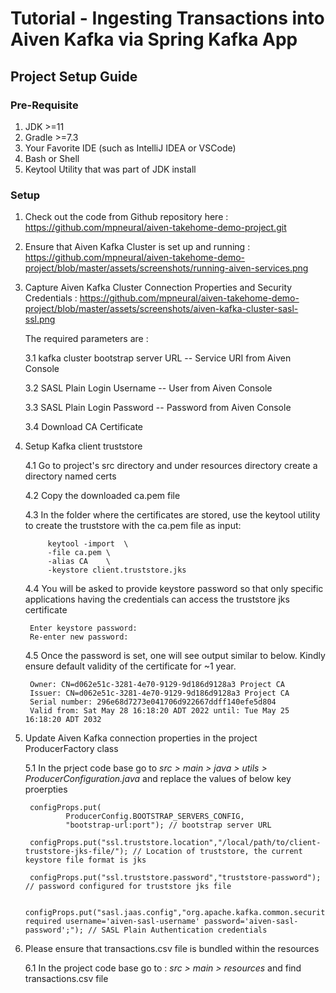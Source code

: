 # Tutorial - Ingesting Transactions into Aiven Kafka via Spring Kafka App
## Project Setup Guide
### Pre-Requisite
1. JDK >=11
2. Gradle >=7.3
3. Your Favorite IDE (such as IntelliJ IDEA or VSCode)
4. Bash or Shell
5. Keytool Utility that was part of JDK install

### Setup
1. Check out the code from Github repository here : https://github.com/mpneural/aiven-takehome-demo-project.git
   

2. Ensure that Aiven Kafka Cluster is set up and running : https://github.com/mpneural/aiven-takehome-demo-project/blob/master/assets/screenshots/running-aiven-services.png
   

3. Capture Aiven Kafka Cluster Connection Properties and Security Credentials : https://github.com/mpneural/aiven-takehome-demo-project/blob/master/assets/screenshots/aiven-kafka-cluster-sasl-ssl.png

    
    The required parameters are :
   
    3.1 kafka cluster bootstrap server URL -- Service URI from Aiven Console

    3.2 SASL Plain Login Username -- User from Aiven Console

    3.3 SASL Plain Login Password -- Password from Aiven Console

    3.4 Download CA Certificate 

   
4. Setup Kafka client truststore

    4.1 Go to project's src directory and under resources directory create a directory named certs
    
    4.2 Copy the downloaded ca.pem file 
    
    4.3 In the folder where the certificates are stored, use the keytool utility to create the truststore with the ca.pem file as input:
   ```aidl 
        keytool -import  \
        -file ca.pem \
        -alias CA    \
        -keystore client.truststore.jks

    ```

    4.4 You will be asked to provide keystore password so that only specific applications having the credentials can access the truststore jks certificate

        Enter keystore password:  
        Re-enter new password: 

    4.5 Once the password is set, one will see output similar to below. Kindly ensure default validity of the certificate for ~1 year.
        
        Owner: CN=d062e51c-3281-4e70-9129-9d186d9128a3 Project CA
        Issuer: CN=d062e51c-3281-4e70-9129-9d186d9128a3 Project CA
        Serial number: 296e68d7273e041706d922667ddff140efe5d804
        Valid from: Sat May 28 16:18:20 ADT 2022 until: Tue May 25 16:18:20 ADT 2032

5. Update Aiven Kafka connection properties in the project ProducerFactory class
    
    5.1 In the prject code base go to _src > main > java > utils > ProducerConfiguration.java_ and replace the values of below key proerpties
   
        configProps.put(
                ProducerConfig.BOOTSTRAP_SERVERS_CONFIG,
                "bootstrap-url:port"); // bootstrap server URL

        configProps.put("ssl.truststore.location","/local/path/to/client-truststore-jks-file/"); // Location of truststore, the current keystore file format is jks
        
        configProps.put("ssl.truststore.password","truststore-password"); // password configured for truststore jks file
        
        configProps.put("sasl.jaas.config","org.apache.kafka.common.security.plain.PlainLoginModule required username='aiven-sasl-username' password='aiven-sasl-password';"); // SASL Plain Authentication credentials

6. Please ensure that transactions.csv file is bundled within the resources
    
    6.1 In the project code base go to : _src > main > resources_ and find transactions.csv file